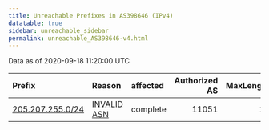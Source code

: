 ```yaml
---
title: Unreachable Prefixes in AS398646 (IPv4)
datatable: true
sidebar: unreachable_sidebar
permalink: unreachable_AS398646-v4.html
---
```


Data as of 2020-09-18 11:20:00 UTC


<div class="datatable-begin"></div>

| Prefix                                                     | Reason                                                                                                   | affected   |   Authorized AS |   MaxLength | Anchor                           |   unreachable /24s |
|:-----------------------------------------------------------|:---------------------------------------------------------------------------------------------------------|:-----------|----------------:|------------:|:---------------------------------|-------------------:|
| [205.207.255.0/24](https://stat.ripe.net/205.207.255.0/24) | [INVALID ASN](https://rpki-validator.ripe.net/announcement-preview?asn=AS398646&prefix=205.207.255.0/24) | complete   |           11051 |          24 | [ARIN](unreachable_ARIN-v4.html) |                  1 |

<div class="datatable-end"></div>